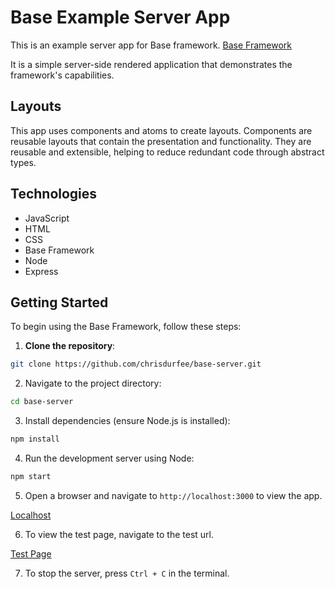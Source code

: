 # Base Example Server App

This is an example server app for Base framework.
[Base Framework](https://github.com/chrisdurfee/base)

It is a simple server-side rendered application that demonstrates the framework's capabilities.

## Layouts

This app uses components and atoms to create layouts. Components are reusable layouts that contain the presentation and functionality. They are reusable and extensible, helping to reduce redundant code through abstract types.

## Technologies

- JavaScript
- HTML
- CSS
- Base Framework
- Node
- Express

## Getting Started

To begin using the Base Framework, follow these steps:

1. **Clone the repository**:
```bash
git clone https://github.com/chrisdurfee/base-server.git
```

2. Navigate to the project directory:
```bash
cd base-server
```
3. Install dependencies (ensure Node.js is installed):
```bash
npm install
```

4. Run the development server using Node:
```bash
npm start
```

5. Open a browser and navigate to `http://localhost:3000` to view the app.

[Localhost](http://localhost:3000)

6. To view the test page, navigate to the test url.

[Test Page](http://localhost:3000/test)

7. To stop the server, press `Ctrl + C` in the terminal.